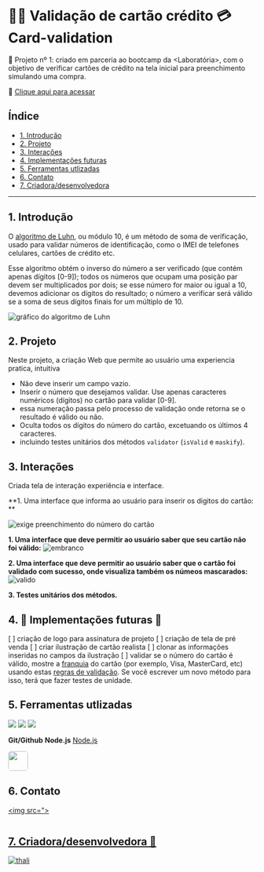 # 👩‍💻 Validação de cartão crédito 💳 Card-validation

🚀 Projeto nº 1: criado em parceria ao bootcamp da <Laboratória>, com o objetivo de verificar cartões de crédito na tela inicial para preenchimento simulando uma compra.

🔗 [Clique aqui para acessar](https://github.com/THALINascimento)

## Índice

- [1. Introdução](#1-Introdução)
- [2. Projeto](#2-Projeto)
- [3. Interações](#3-Interações)
- [4. Implementações futuras](#4-Implementações-futuras)
- [5. Ferramentas utlizadas](#5-Ferramentas-utlizadas)
- [6. Contato](#6-Contato)
- [7. Criadora/desenvolvedora](#7-Criadora/desenvolvedora)

---

## 1. Introdução

O [algoritmo de Luhn](https://en.wikipedia.org/wiki/Luhn_algorithm), ou módulo 10, é um método de soma de verificação, usado para validar
números de identificação, como o IMEI de telefones celulares, cartões de crédito
etc.

Esse algoritmo obtém o inverso do número a ser verificado (que
contém apenas dígitos [0-9]); todos os números que ocupam uma posição par devem
ser multiplicados por dois; se esse número for maior ou igual a 10, devemos
adicionar os dígitos do resultado; o número a verificar será válido se a soma de
seus dígitos finais for um múltiplo de 10.

![gráfico do algoritmo de
Luhn](https://www.101computing.net/wp/wp-content/uploads/Luhn-Algorithm.png)

## 2. Projeto

Neste projeto, a criação Web que permite ao usuário uma experiencia pratica, intuitiva

- Não deve inserir um campo vazio.
- Inserir o número que desejamos validar. Use apenas caracteres
  numéricos (dígitos) no cartão para validar [0-9].
- essa numeração passa pelo processo de validação onde retorna se o resultado é válido ou não.
- Oculta todos os dígitos do número do cartão, excetuando os últimos 4
  caracteres.
- incluindo testes unitários dos métodos
  `validator` (`isValid` e `maskify`).

## 3. Interações

Criada tela de interação experiência e interface.

**1. Uma interface que informa ao usuário para inserir os digitos do cartão: **

![exige preenchimento do número do cartão](https://user-images.githubusercontent.com/114299360/217397401-fc428124-59df-4f1c-883d-505303595aa4.jpeg)

**1. Uma interface que deve permitir ao usuário saber que seu cartão não foi válido:**
![embranco](https://user-images.githubusercontent.com/114299360/217397405-085fce46-ff28-48b5-81e6-f2c3e71bd211.jpeg)

**2. Uma interface que deve permitir ao usuário saber que o cartão foi validado com sucesso, onde visualiza também os númeos mascarados:**
![valido](https://user-images.githubusercontent.com/114299360/217397407-477c769e-ca64-4078-8b99-ca69fe682c47.jpeg)

**3. Testes unitários dos métodos.**

## 4. 🚧 Implementações futuras 🚧

[ ] criação de logo para assinatura de projeto
[ ] criação de tela de pré venda
[ ] criar ilustração de cartão realista
[ ] clonar as informações inseridas no campos da ilustração
[ ] validar se o número do
cartão é válido, mostre a [franquia](https://es.wikipedia.org/wiki/N%C3%BAmero_de_programa_bancaria)
do cartão (por exemplo, Visa, MasterCard, etc) usando estas [regras de validação](https://stevemorse.org/ssn/cc.html).
Se você escrever um novo método para isso, terá que fazer testes de unidade.

## 5. Ferramentas utlizadas

<img src="https://img.shields.io/badge/HTML5-E34F26?style=for-the-badge&logo=html5&logoColor=white">

<img src="https://img.shields.io/badge/CSS-239120?&style=for-the-badge&logo=css3&logoColor=white">

<img src="https://img.shields.io/badge/JavaScript-323330?style=for-the-badge&logo=javascript&logoColor=F7DF1E">

**Git/Github**
**Node.js** [Node.js](https://nodejs.org/en/)

<img  height="40" widtht="40" style="border-radius:5px;" src="https://user-images.githubusercontent.com/114299360/217401219-69d656d5-0718-442b-a71e-700930e356a4.jpg">

## 6. Contato

<a href="https://www.linkedin.com/in/erika-soares-dos-santos-54674b178/" target="_blank"><img src=">

</a><a href = "mailto:erikasoares1209@gmail.com" target="_blank"><img src="">

## 7. Criadora/desenvolvedora 💛

![thali](https://user-images.githubusercontent.com/114299360/217400840-130aba7d-06a4-41e7-860b-84db5d00ed03.jpeg)
